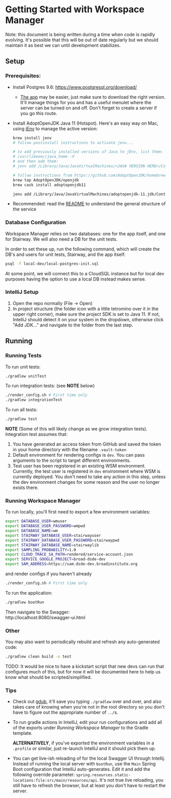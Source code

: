# Getting Started with Workspace Manager

Note: this document is being written during a time when code is rapidly evolving. It's possible that this will be out of date regularly but we should maintain it as best we can until development stabilizes.

## Setup

### Prerequisites:

- Install Postgres 9.6: https://www.postgresql.org/download/
  - [The app](https://postgresapp.com/downloads.html) may be easier, just make sure to download the right version. It'll manage things for you and has a useful menulet where the server can be turned on and off. Don't forget to create a server if you go this route.
- Install AdoptOpenJDK Java 11 (Hotspot). Here's an easy way on Mac, using [jEnv](https://www.jenv.be/) to manage the active version:

    ```sh
    brew install jenv
    # follow postinstall instructions to activate jenv...
    
    # to add previously installed versions of Java to jEnv, list them:
    # /usr/libexec/java_home -V
    # and then add them:
    # jenv add /Library/Java/JavaVirtualMachines/<JAVA VERSION HERE>/Contents/Home

    # follow instructions from https://github.com/AdoptOpenJDK/homebrew-openjdk to install adoptopenjdk11:
    brew tap AdoptOpenJDK/openjdk
    brew cask install adoptopenjdk11

    jenv add /Library/Java/JavaVirtualMachines/adoptopenjdk-11.jdk/Contents/Home
    ```
- Recommended: read the [README](README.md) to understand the general structure of the service

### Database Configuration

Workspace Manager relies on two databases: one for the app itself, and one for Stairway. We will also need a DB for the unit tests.

In order to set these up, run the following command, which will create the DB's and users for unit tests, Stairway, and the app itself:

```sh
psql -f local-dev/local-postgres-init.sql
```

At some point, we will connect this to a CloudSQL instance but for local dev purposes having the option to use a local DB instead makes sense.

### IntelliJ Setup

1. Open the repo normally (File -> Open)
2. In project structure (the folder icon with a little tetromino over it in the upper right corner), make sure the project SDK is set to Java 11. If not, IntelliJ should detect it on your system in the dropdown, otherwise click "Add JDK..." and navigate to the folder from the last step.

## Running

### Running Tests

To run unit tests:

```sh
./gradlew unitTest
```
  
To run integration tests: (see **NOTE** below)

```sh
./render_config.sh # First time only
./gradlew integrationTest
```
 
To run all tests:

```sh
./gradlew test
```

**NOTE** (Some of this will likely change as we grow integration tests). Integration test assumes that:
1. You have generated an access token from GitHub and saved the token in your home directory with the filename `.vault-token`
2. Default environment for rendering configs is `dev`. You can pass arguments to the script to target different environments.
3. Test user has been registered in an existing WSM environment. Currently, the test user is registered in `dev` environment where WSM is currently deployed. You don't need to take any action in this step, unless the dev environment changes for some reason and the user no longer exists there. 


### Running Workspace Manager

To run locally, you'll first need to export a few environment variables:

```sh
export DATABASE_USER=wmuser
export DATABASE_USER_PASSWORD=wmpwd
export DATABASE_NAME=wm
export STAIRWAY_DATABASE_USER=stairwayuser
export STAIRWAY_DATABASE_USER_PASSWORD=stairwaypwd
export STAIRWAY_DATABASE_NAME=stairwaylib
export SAMPLING_PROBABILITY=1.0
export CLOUD_TRACE_SA_PATH=rendered/service-account.json
export SERVICE_GOOGLE_PROJECT=broad-dsde-dev
export SAM_ADDRESS=https://sam.dsde-dev.broadinstitute.org
```

and render configs if you haven't already 

```sh
./render_config.sh # First time only
```

To run the application:

```sh
./gradlew bootRun
```

Then navigate to the Swagger:  
http://localhost:8080/swagger-ui.html

### Other

You may also want to periodically rebuild and refresh any auto-generated code:

```sh
./gradlew clean build -x test
```

TODO: It would be nice to have a kickstart script that new devs can run that configures much of this, but for now it will be documented here to help us know what should be scripted/simplified.

### Tips
- Check out [gdub](https://github.com/gdubw/gdub), it'll save you typing `./gradlew` over and over, and also takes care of knowing when you're not in the root directory so you don't have to figure out the appropriate number of `../`s.
- To run gradle actions in IntelliJ, edit your run configurations and add all of the exports under *Running Workspace Manager* to the Gradle template.
  
  **ALTERNATIVELY**, if you've exported the environment variables in a `.profile` or similar, just re-launch IntelliJ and it should pick them up. 
- You can get live-ish reloading of for the local Swagger UI through Intellij. Instead of running the local server with `bootRun`, use the `Main` Spring Boot configuration that IntelliJ auto-generates. Edit it and add the following override parameter: `spring.resources.static-locations:file:src/main/resources/api`. It's not true live reloading, you still have to refresh the browser, but at least you don't have to restart the server.
